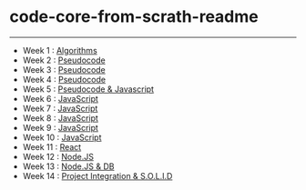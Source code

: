 # code-core-from-scrath-readme
----
- Week 1 : [Algorithms]()
- Week 2 : [Pseudocode]()
- Week 3 : [Pseudocode]()
- Week 4 : [Pseudocode]()
- Week 5 : [Pseudocode & Javascript]()
- Week 6 : [JavaScript]()
- Week 7 : [JavaScript]()
- Week 8 : [JavaScript]()
- Week 9 : [JavaScript]()
- Week 10 : [JavaScript]()
- Week 11 : [React]()
- Week 12 : [Node.JS]()
- Week 13 : [Node.JS & DB]()
- Week 14 : [Project Integration & S.O.L.I.D]()